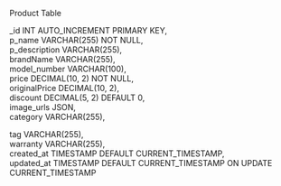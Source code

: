   Product Table
  
  _id INT AUTO_INCREMENT PRIMARY KEY,                 
  p_name VARCHAR(255)   NOT NULL,                         
  p_description VARCHAR(255),                                    
  brandName VARCHAR(255),                             
  model_number VARCHAR(100),                            
  price DECIMAL(10, 2) NOT NULL,      
  originalPrice DECIMAL(10, 2),                        
  discount DECIMAL(5, 2) DEFAULT 0,                   
  image_urls JSON,                               
  category VARCHAR(255),                 
  <!-- bestseller BOOLEAN DEFAULT FALSE,      --> 
  tag VARCHAR(255),                                    
  warranty VARCHAR(255),                         
  created_at TIMESTAMP DEFAULT CURRENT_TIMESTAMP,  
  updated_at TIMESTAMP DEFAULT CURRENT_TIMESTAMP ON UPDATE CURRENT_TIMESTAMP
